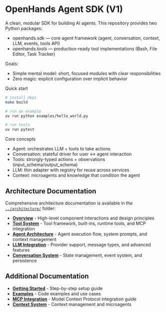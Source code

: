# OpenHands Agent SDK (V1)

A clean, modular SDK for building AI agents. This repository provides two Python packages:

- openhands.sdk — core agent framework (agent, conversation, context, LLM, events, tools API)
- openhands.tools — production-ready tool implementations (Bash, File Editor, Task Tracker)

Goals:
- Simple mental model: short, focused modules with clear responsibilities
- Zero magic: explicit configuration over implicit behavior

Quick start

```bash
# install deps
make build

# run an example
uv run python examples/hello_world.py

# run tests
uv run pytest
```

Core concepts
- Agent: orchestrates LLM + tools to take actions
- Conversation: stateful driver for user <-> agent interaction
- Tools: strongly-typed actions + observations (input_schema/output_schema)
- LLM: thin adapter with registry for reuse across services
- Context: microagents and knowledge that condition the agent

## Architecture Documentation

Comprehensive architecture documentation is available in the [`../architecture/`](../architecture/) folder:

- **[Overview](../architecture/overview.md)** - High-level component interactions and design principles
- **[Tool System](../architecture/tool.md)** - Tool framework, built-ins, runtime tools, and MCP integration  
- **[Agent Architecture](../architecture/agent.md)** - Agent execution flow, system prompts, and context management
- **[LLM Integration](../architecture/llm.md)** - Provider support, message types, and advanced features
- **[Conversation System](../architecture/conversation.md)** - State management, event system, and persistence

## Additional Documentation

- **[Getting Started](./getting-started.md)** - Step-by-step setup guide
- **[Examples](./examples.md)** - Code examples and use cases  
- **[MCP Integration](./mcp.md)** - Model Context Protocol integration guide
- **[Context System](./context/README.md)** - Context management and microagents
